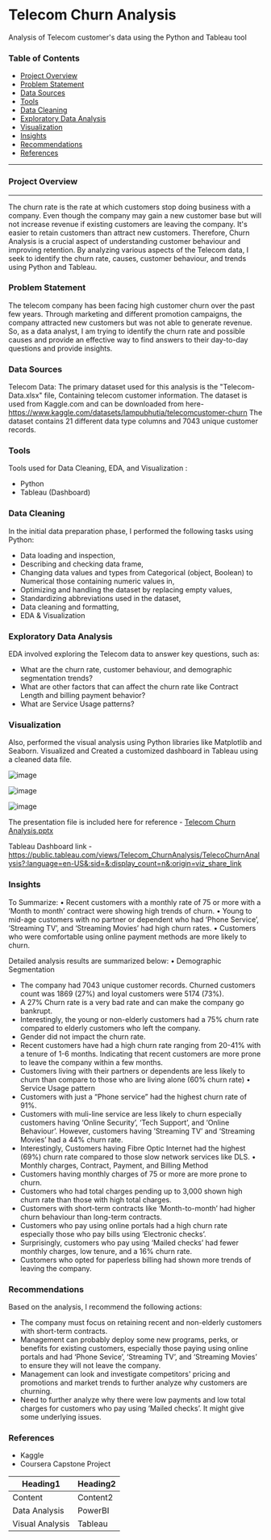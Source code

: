 # Telecom Churn Analysis

Analysis of Telecom customer's data using the Python and Tableau tool

### Table of Contents

- [Project Overview](#project-overview)
- [Problem Statement](#problem-statement)
- [Data Sources](#data-sources)
- [Tools](#tools)
- [Data Cleaning](#data-cleaning)
- [Exploratory Data Analysis](#exploratory-data-analysis)
- [Visualization](#visualization)
- [Insights](#insights)
- [Recommendations](#recommendations)
- [References](#references)

---
### Project Overview 
---
The churn rate is the rate at which customers stop doing business with a company.  Even though the company may gain a new customer base but will not increase revenue if existing customers are leaving the company. It's easier to retain customers than attract new customers. Therefore, Churn Analysis is a crucial aspect of understanding customer behaviour and improving retention.
By analyzing various aspects of the Telecom data, I seek to identify the churn rate, causes, customer behaviour, and trends using Python and Tableau.

### Problem Statement
The telecom company has been facing high customer churn over the past few years.  Through marketing and different promotion campaigns, the company attracted new customers but was not able to generate revenue. So, as a data analyst, I am trying to identify the churn rate and possible causes and provide an effective way to find answers to their day-to-day questions and provide insights.

### Data Sources 
Telecom Data: The primary dataset used for this analysis is the "Telecom-Data.xlsx" file,
Containing telecom customer information. The dataset is used from Kaggle.com and can be downloaded from here-
https://www.kaggle.com/datasets/lampubhutia/telecomcustomer-churn
The dataset contains 21 different data type columns and 7043 unique customer records.

### Tools 
Tools used for Data Cleaning, EDA, and Visualization :
- Python
- Tableau (Dashboard)

### Data Cleaning
In the initial data preparation phase, I performed the following tasks using Python:
- Data loading and inspection,
- Describing and checking data frame,
- Changing data values and types from Categorical (object, Boolean) to Numerical those containing numeric values in,
- Optimizing and handling the dataset by replacing empty values,
- Standardizing abbreviations used in the dataset,
- Data cleaning and formatting,
- EDA & Visualization

### Exploratory Data Analysis

EDA involved exploring the Telecom data to answer key questions, such as:

- What are the churn rate, customer behaviour, and demographic segmentation trends?
- What are other factors that can affect the churn rate like Contract Length and billing payment behavior?
- What are Service Usage patterns?
  
### Visualization
Also, performed the visual analysis using Python libraries like Matplotlib and Seaborn.
Visualized and Created a customized dashboard in Tableau using a cleaned data file.

![image](https://github.com/SmitaPinjan/Telecom-Churn-Analysis/assets/152721562/66f2629a-b957-4a5a-ba47-7b2056756628)

![image](https://github.com/SmitaPinjan/Telecom-Churn-Analysis/assets/152721562/ff8e98cb-ead7-460a-85f2-4da10c3bfc09)

![image](https://github.com/SmitaPinjan/Telecom-Churn-Analysis/assets/152721562/ab4bb5da-dd02-4f66-bd7d-a7f4acecb2c1)

The presentation file is included here for reference - [Telecom Churn Analysis.pptx](https://github.com/SmitaPinjan/Telecom-Churn-Analysis/files/15052666/Telecom.Churn.Analysis.pptx)

Tableau Dashboard link - https://public.tableau.com/views/Telecom_ChurnAnalysis/TelecoChurnAnalysis?:language=en-US&:sid=&:display_count=n&:origin=viz_share_link

### Insights

To Summarize:
•	Recent customers with a monthly rate of 75 or more with a ‘Month to month’ contract were showing high trends of churn.
•	Young to mid-age customers with no partner or dependent who had ‘Phone Service’, ‘Streaming TV’, and ‘Streaming Movies’ had high churn rates.
•	Customers who were comfortable using online payment methods are more likely to churn. 

Detailed analysis results are summarized below:
•	Demographic Segmentation
- The company had 7043 unique customer records. Churned customers count was 1869 (27%) and loyal customers were 5174 (73%).
- A 27% Churn rate is a very bad rate and can make the company go bankrupt.
- Interestingly, the young or non-elderly customers had a 75% churn rate compared to elderly customers who left the company.
- Gender did not impact the churn rate.
- Recent customers have had a high churn rate ranging from 20-41% with a tenure of 1-6 months. Indicating that recent customers are more prone to leave the company within a few months. 
- Customers living with their partners or dependents are less likely to churn than compare to those who are living alone (60% churn rate)
•	Service Usage pattern 
- Customers with just a “Phone service” had the highest churn rate of 91%.
- Customers with muli-line service are less likely to churn especially customers having ‘Online Security’, ‘Tech Support’, and ‘Online Behaviour’. However, customers having ’Streaming TV’ and ‘Streaming Movies’ had a 44% churn rate.
- Interestingly, Customers having Fibre Optic Internet had the highest (69%) churn rate compared to those slow network services like DLS.
•	Monthly charges, Contract, Payment, and Billing Method 
- Customers having monthly charges of 75 or more are more prone to churn. 
- Customers who had total charges pending up to 3,000 shown high churn rate than those with high total charges.
- Customers with short-term contracts like ‘Month-to-month’ had higher churn behaviour than long-term contracts.
- Customers who pay using online portals had a high churn rate especially those who pay bills using ‘Electronic checks’.
- Surprisingly, customers who pay using ‘Mailed checks’ had fewer monthly charges, low tenure, and a 16% churn rate.
-  Customers who opted for paperless billing had shown more trends of leaving the company.

### Recommendations

Based on the analysis, I recommend the following actions:
- The company must focus on retaining recent and non-elderly customers with short-term contracts. 
- Management can probably deploy some new programs, perks, or benefits for existing customers, especially those paying using online portals and had ‘Phone Sevice’,  ‘Streaming TV’, and ‘Streaming Movies’  to ensure they will not leave the company.
- Management can look and investigate competitors' pricing and promotions and market trends to further analyze why customers are churning.
- Need to further analyze why there were low payments and low total charges for customers who pay using ‘Mailed checks’. It might give some underlying issues.

### References
- Kaggle
- Coursera Capstone Project

|Heading1|Heading2|
|--------|--------|
|Content |Content2|
|Data Analysis| PowerBI|
|Visual Analysis| Tableau|

